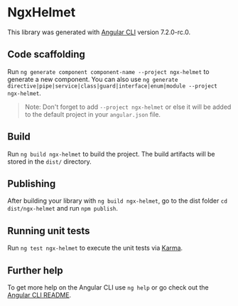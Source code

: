# NgxHelmet

This library was generated with [Angular CLI](https://github.com/angular/angular-cli) version 7.2.0-rc.0.

## Code scaffolding

Run `ng generate component component-name --project ngx-helmet` to generate a new component. You can also use `ng generate directive|pipe|service|class|guard|interface|enum|module --project ngx-helmet`.
> Note: Don't forget to add `--project ngx-helmet` or else it will be added to the default project in your `angular.json` file. 

## Build

Run `ng build ngx-helmet` to build the project. The build artifacts will be stored in the `dist/` directory.

## Publishing

After building your library with `ng build ngx-helmet`, go to the dist folder `cd dist/ngx-helmet` and run `npm publish`.

## Running unit tests

Run `ng test ngx-helmet` to execute the unit tests via [Karma](https://karma-runner.github.io).

## Further help

To get more help on the Angular CLI use `ng help` or go check out the [Angular CLI README](https://github.com/angular/angular-cli/blob/master/README.md).

